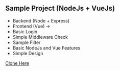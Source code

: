Sample Project (NodeJs + VueJs)
-  
- Backend (Node + Express) 
- Frontend (Vue) -> 
- Basic Login
- Simple Middleware Check
- Sample Filter 
- Basic NodeJs and Vue Features
- Simple Design

[Clone Here](https://github.com/NayHtwe24/NodeTest.git)
